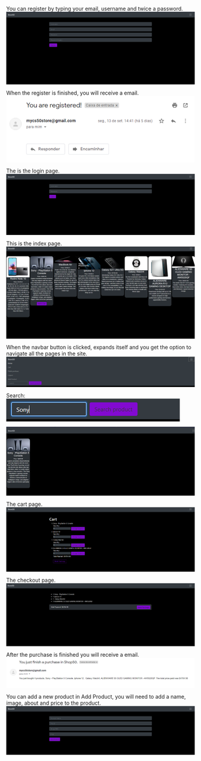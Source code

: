 You can register by typing your email, username and twice a password. <img align="center" src="https://github.com/Arthur020104/Finalproject-cs50/blob/master/Readme%20Images/Screenshot_8.png?raw=true">

When the register is finished, you will receive a email.<img align="center" src="https://github.com/Arthur020104/Finalproject-cs50/blob/master/Readme%20Images/Screenshot_2.png?raw=true">

The is the login page.<img align="center" src="https://github.com/Arthur020104/Finalproject-cs50/blob/master/Readme%20Images/Screenshot_1.png?raw=true">

This is the index page.<img align="center" src="https://github.com/Arthur020104/Finalproject-cs50/blob/master/Readme%20Images/Screenshot_4.png?raw=true">

When the navbar button is clicked, expands itself and you get the option to navigate all the pages in the site.<img align="center" src="https://github.com/Arthur020104/Finalproject-cs50/blob/master/Readme%20Images/Screenshot_5.png?raw=true">

Search:<img align="center" src="https://github.com/Arthur020104/Finalproject-cs50/blob/master/Readme%20Images/Screenshot_6.png?raw=true">

<img align="center" src="https://github.com/Arthur020104/Finalproject-cs50/blob/master/Readme%20Images/Screenshot_7.png?raw=true">

The cart page.<img align="center" src="https://github.com/Arthur020104/Finalproject-cs50/blob/master/Readme%20Images/Screenshot_9.png?raw=true">

The checkout page.<img align="center" src="https://github.com/Arthur020104/Finalproject-cs50/blob/master/Readme%20Images/Screenshot_10.png?raw=true">

After the purchase is finished you will receive a email.<img align="center" src="https://github.com/Arthur020104/Finalproject-cs50/blob/master/Readme%20Images/Screenshot_12.png?raw=true">

You can add a new product in Add Product, you will need to add a name, image, about and price to the product.<img align="center" src="https://github.com/Arthur020104/Finalproject-cs50/blob/master/Readme%20Images/Screenshot_13.png?raw=true">
